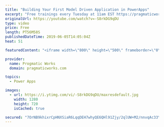 ```yaml
---
title: "Building Your First Model Driven Application in PowerApps"
excerpt: "Free trainings every Tuesday at 11am EST https://pragmaticworks.com/resources/free-webinars/   In this session, you’ll see how to store data into Common Data Services and build an easy to use application using PowerApps to compliment or replace your existing paperwork process."
originalUrl: https://youtube.com/watch?v=-S8rkDG9qDU
type: video
price: Free
length: PT56M58S
publishedDateTime: 2019-06-05T14:05:04Z
heat: 51

featuredContent: "<iframe width=\"800\" height=\"500\" frameborder=\"0\" src=\"https://www.youtube.com/embed/-S8rkDG9qDU\" allow=\"accelerometer; autoplay; encrypted-media; gyroscope; picture-in-picture\" allowfullscreen></iframe>"

provider:
  name: Progmatic Works
  domain: pragmaticworks.com

topics:
  - Power Apps

images:
  - url: https://i.ytimg.com/vi/-S8rkDG9qDU/maxresdefault.jpg
    width: 1280
    height: 720
    isCached: true

secured: "7OrNB9khixrCpHNXSiaR6LqqDEH7whyQE6QHl91Zjy/2qlUW+M2/nnvqAc33YXil8uipG9GdkDCrFA9cGxjISOtC6lk1cpyDFe5KMef9qPUE5ry/dVAAouMO8bh0LytUd/DmvboxX3kmWW2ooFaZfsQfS7MIWUMC+Wo3k0LF5hIdyEfrhLHAL+DVUPmTuawp1jqbt52Al1NoMX0scRpeR4o13TUJdHwXgRNgVPqopBkYYu19iAMaKvSXcXILoW30vZSvSO/iqjmj7o7jbwbPNcAIVWmgJSXEfb6DiAXJBTApryVRzP+IVcrUiXzVZtbtsoEc+G8/RBUlwGEqk+oQo81NSGG4WpcLfDBY/N0l5VWscbznHfTgEXKYgklN5YUUyBeBm41ruAhH5cyCPlDORuNLwdgUomnPTU0N2ouFdSM=;muTP+WBhpSanp/bDjRFZmg=="
---
```


